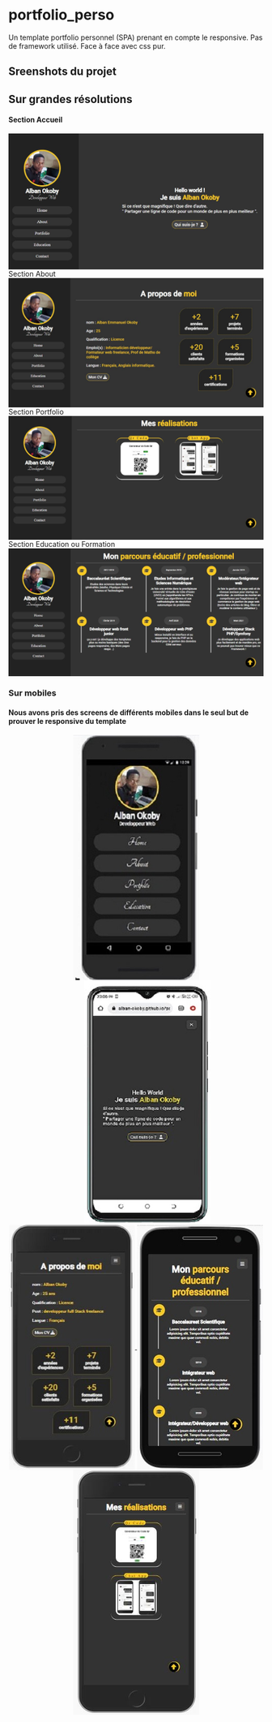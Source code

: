 # portfolio_perso
 
 Un template portfolio personnel (SPA) prenant en compte le responsive. 
 Pas de framework utilisé. Face à face avec css pur.
 
 ## Sreenshots du projet
 
 ## Sur grandes résolutions
#### Section Accueil 
   <img align="center" src="https://github.com/alban-okoby/images_projects/blob/main/template_portfolio/home.JPG" />
Section About 
   <img align="center" src="https://github.com/alban-okoby/images_projects/blob/main/template_portfolio/about.JPG" />
Section Portfolio
   <img align="center" src="https://github.com/alban-okoby/images_projects/blob/main/template_portfolio/portfolio.JPG" />
 Section Education ou Formation
   <img align="center" src="https://github.com/alban-okoby/images_projects/blob/main/template_portfolio/education.JPG" />
   
### Sur mobiles
#### Nous avons pris des screens de différents mobiles dans le seul but de prouver le responsive du template
<p align="center">
    <a href="#">
        <img align="center" src="https://github.com/alban-okoby/images_projects/raw/main/template_portfolio/sm_header.jpg" />
    </a> 
    <a href="#">
        <img align="center" style="margin-left:45px" src="https://github.com/alban-okoby/images_projects/raw/main/template_portfolio/sm_home.jpg" />
    </a>
    <a href="#">
       <img align="center" src="https://github.com/alban-okoby/images_projects/blob/main/template_portfolio/sm_about.JPG" />
        <img align="center" src="https://github.com/alban-okoby/images_projects/blob/main/template_portfolio/sm_education.JPG" />
    </a>
    <img align="center" src="https://github.com/alban-okoby/images_projects/blob/main/template_portfolio/sm_portfolio.JPG" />
 
 </p>


    

